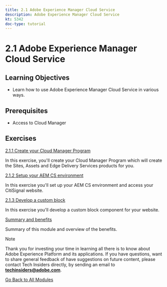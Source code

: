 ```yaml
---
title: 2.1 Adobe Experience Manager Cloud Service 
description: Adobe Experience Manager Cloud Service 
kt: 5342
doc-type: tutorial
---
```

# 2.1 Adobe Experience Manager Cloud Service 

## Learning Objectives

- Learn how to use Adobe Experience Manager Cloud Service in various ways.

## Prerequisites

- Access to Cloud Manager 

## Exercises

[2.1.1 Create your Cloud Manager Program](./ex1.md)

In this exercise, you'll create your Cloud Manager Program which will create the Sites, Assets and Edge Delivery Services products for you.

[2.1.2 Setup your AEM CS environment](./ex2.md)

In this exercise you'll set up your AEM CS environment and access your CitiSignal website.

[2.1.3 Develop a custom block](./ex3.md)

In this exercise you'll develop a custom block component for your website.

[Summary and benefits](./summary.md)

Summary of this module and overview of the benefits.

>[!NOTE]
>
>Thank you for investing your time in learning all there is to know about Adobe Experience Platform and its applications. If you have questions, want to share general feedback of have suggestions on future content, please contact Tech Insiders directly, by sending an email to **techinsiders@adobe.com**.

[Go Back to All Modules](../../../overview.md)
